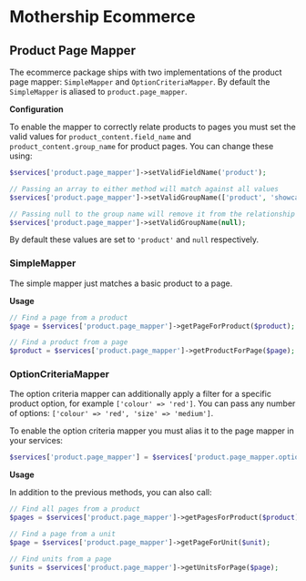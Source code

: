 Mothership Ecommerce
===

Product Page Mapper
---

The ecommerce package ships with two implementations of the product page mapper: `SimpleMapper` and
`OptionCriteriaMapper`. By default the `SimpleMapper` is aliased to `product.page_mapper`.

**Configuration**

To enable the mapper to correctly relate products to pages you must set the valid values for
`product_content.field_name` and `product_content.group_name` for product pages. You can change these using:

```php
$services['product.page_mapper']->setValidFieldName('product');

// Passing an array to either method will match against all values
$services['product.page_mapper']->setValidGroupName(['product', 'showcase']);

// Passing null to the group name will remove it from the relationship
$services['product.page_mapper']->setValidGroupName(null);
```

By default these values are set to `'product'` and `null` respectively.


### SimpleMapper

The simple mapper just matches a basic product to a page.

**Usage**

```php
// Find a page from a product
$page = $services['product.page_mapper']->getPageForProduct($product);

// Find a product from a page
$product = $services['product.page_mapper']->getProductForPage($page);
```


### OptionCriteriaMapper

The option criteria mapper can additionally apply a filter for a specific product option, for example `['colour' => 'red']`. You can pass any number of options: `['colour' => 'red', 'size' => 'medium']`.

To enable the option criteria mapper you must alias it to the page mapper in your services:

```php
$services['product.page_mapper'] = $services['product.page_mapper.option_criteria'];
```

**Usage**

In addition to the previous methods, you can also call:

```php
// Find all pages from a product
$pages = $services['product.page_mapper']->getPagesForProduct($product);

// Find a page from a unit
$page = $services['product.page_mapper']->getPageForUnit($unit);

// Find units from a page
$units = $services['product.page_mapper']->getUnitsForPage($page);
```